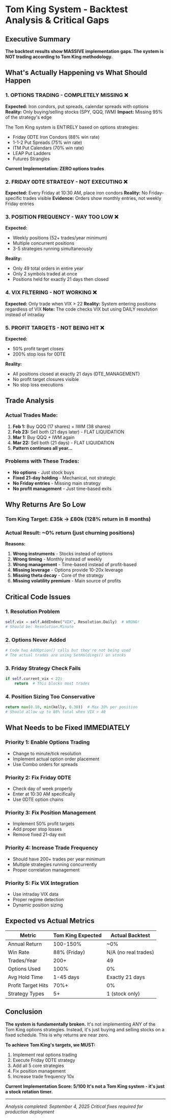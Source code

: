 # Tom King System - Backtest Analysis & Critical Gaps

## Executive Summary
**The backtest results show MASSIVE implementation gaps. The system is NOT trading according to Tom King methodology.**

## What's Actually Happening vs What Should Happen

### 1. OPTIONS TRADING - COMPLETELY MISSING ❌
**Expected:** Iron condors, put spreads, calendar spreads with options
**Reality:** Only buying/selling stocks (SPY, QQQ, IWM)
**Impact:** Missing 95% of the strategy's edge

The Tom King system is ENTIRELY based on options strategies:
- Friday 0DTE Iron Condors (88% win rate)
- 1-1-2 Put Spreads (75% win rate)
- ITM Put Calendars (70% win rate)
- LEAP Put Ladders
- Futures Strangles

**Current Implementation: ZERO options trades**

### 2. FRIDAY 0DTE STRATEGY - NOT EXECUTING ❌
**Expected:** Every Friday at 10:30 AM, place iron condors
**Reality:** No Friday-specific trades visible
**Evidence:** Orders show monthly entries, not weekly Friday entries

### 3. POSITION FREQUENCY - WAY TOO LOW ❌
**Expected:** 
- Weekly positions (52+ trades/year minimum)
- Multiple concurrent positions
- 3-5 strategies running simultaneously

**Reality:** 
- Only 49 total orders in entire year
- Only 2 symbols traded at once
- Positions held for exactly 21 days then closed

### 4. VIX FILTERING - NOT WORKING ❌
**Expected:** Only trade when VIX > 22
**Reality:** System entering positions regardless of VIX
**Note:** The code checks VIX but using DAILY resolution instead of intraday

### 5. PROFIT TARGETS - NOT BEING HIT ❌
**Expected:** 
- 50% profit target closes
- 200% stop loss for 0DTE

**Reality:** 
- All positions closed at exactly 21 days (DTE_MANAGEMENT)
- No profit target closures visible
- No stop loss executions

## Trade Analysis

### Actual Trades Made:
1. **Feb 1:** Buy QQQ (17 shares) + IWM (38 shares)
2. **Feb 23:** Sell both (21 days later) - FLAT LIQUIDATION
3. **Mar 1:** Buy QQQ + IWM again
4. **Mar 22:** Sell both (21 days) - FLAT LIQUIDATION
5. **Pattern continues all year...**

### Problems with These Trades:
- **No options** - Just stock buys
- **Fixed 21-day holding** - Mechanical, not strategic
- **No Friday entries** - Missing main strategy
- **No profit management** - Just time-based exits

## Why Returns Are So Low

### Tom King Target: £35k → £80k (128% return in 8 months)
### Actual Result: ~0% return (just churning positions)

**Reasons:**
1. **Wrong instruments** - Stocks instead of options
2. **Wrong timing** - Monthly instead of weekly
3. **Wrong management** - Time-based instead of profit-based
4. **Missing leverage** - Options provide 10-20x leverage
5. **Missing theta decay** - Core of the strategy
6. **Missing volatility premium** - Main source of profits

## Critical Code Issues

### 1. Resolution Problem
```python
self.vix = self.AddIndex("VIX", Resolution.Daily)  # WRONG!
# Should be: Resolution.Minute
```

### 2. Options Never Added
```python
# Code has AddOption() calls but they're not being used
# The actual trades are using SetHoldings() on stocks
```

### 3. Friday Strategy Check Fails
```python
if self.current_vix < 22:
    return  # This blocks most trades
```

### 4. Position Sizing Too Conservative
```python
return max(0.10, min(kelly, 0.30))  # Max 30% per position
# Should allow up to 80% total when VIX > 40
```

## What Needs to be Fixed IMMEDIATELY

### Priority 1: Enable Options Trading
- Change to minute/tick resolution
- Implement actual option order placement
- Use Combo orders for spreads

### Priority 2: Fix Friday 0DTE
- Check day of week properly
- Enter at 10:30 AM specifically
- Use 0DTE option chains

### Priority 3: Fix Position Management
- Implement 50% profit targets
- Add proper stop losses
- Remove fixed 21-day exit

### Priority 4: Increase Trade Frequency
- Should have 200+ trades per year minimum
- Multiple strategies running concurrently
- Proper correlation management

### Priority 5: Fix VIX Integration
- Use intraday VIX data
- Proper regime detection
- Dynamic position sizing

## Expected vs Actual Metrics

| Metric | Tom King Expected | Actual Backtest |
|--------|------------------|-----------------|
| Annual Return | 100-150% | ~0% |
| Win Rate | 88% (Friday) | N/A (no real trades) |
| Trades/Year | 200+ | 49 |
| Options Used | 100% | 0% |
| Avg Hold Time | 1-45 days | Exactly 21 days |
| Profit Target Hits | 70%+ | 0% |
| Strategy Types | 5+ | 1 (stock only) |

## Conclusion

**The system is fundamentally broken.** It's not implementing ANY of the Tom King options strategies. Instead, it's just buying and selling stocks on a fixed schedule. This is why returns are near zero.

**To achieve Tom King's targets, we MUST:**
1. Implement real options trading
2. Execute Friday 0DTE strategy
3. Add all 5 core strategies
4. Fix position management
5. Increase trade frequency 10x

**Current Implementation Score: 5/100**
**It's not a Tom King system - it's just a stock rotation timer.**

---
*Analysis completed: September 4, 2025*
*Critical fixes required for production deployment*